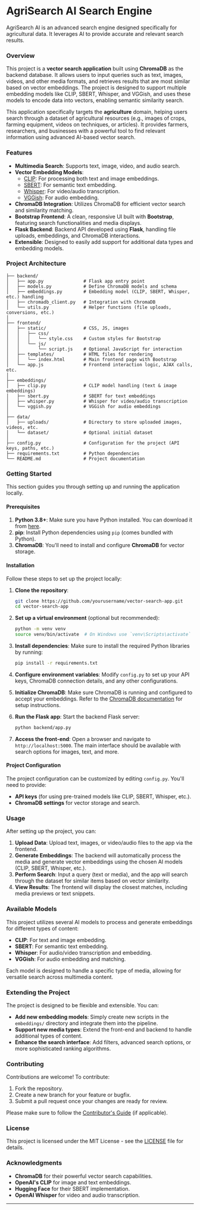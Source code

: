 # AgriSearch AI Search Engine
AgriSearch AI is an advanced search engine designed specifically for agricultural data. It leverages AI to provide accurate and relevant search results.

### Overview

This project is a **vector search application** built using **ChromaDB** as the backend database. It allows users to input queries such as text, images, videos, and other media formats, and retrieves results that are most similar based on vector embeddings. The project is designed to support multiple embedding models like CLIP, SBERT, Whisper, and VGGish, and uses these models to encode data into vectors, enabling semantic similarity search.

This application specifically targets the **agriculture** domain, helping users search through a dataset of agricultural resources (e.g., images of crops, farming equipment, videos on techniques, or articles). It provides farmers, researchers, and businesses with a powerful tool to find relevant information using advanced AI-based vector search.

### Features

- **Multimedia Search**: Supports text, image, video, and audio search.
- **Vector Embedding Models**:
  - [CLIP](https://github.com/openai/CLIP): For processing both text and image embeddings.
  - [SBERT](https://www.sbert.net/): For semantic text embedding.
  - [Whisper](https://github.com/openai/whisper): For video/audio transcription.
  - [VGGish](https://github.com/tensorflow/models/tree/master/research/audioset/vggish): For audio embedding.
- **ChromaDB Integration**: Utilizes ChromaDB for efficient vector search and similarity matching.
- **Bootstrap Frontend**: A clean, responsive UI built with **Bootstrap**, featuring search functionalities and media displays.
- **Flask Backend**: Backend API developed using **Flask**, handling file uploads, embeddings, and ChromaDB interactions.
- **Extensible**: Designed to easily add support for additional data types and embedding models.
  
### Project Architecture

```plaintext
├── backend/
│   ├── app.py               # Flask app entry point
│   ├── models.py            # Define ChromaDB models and schema
│   ├── embeddings.py        # Embedding model (CLIP, SBERT, Whisper, etc.) handling
│   ├── chromadb_client.py   # Integration with ChromaDB
│   └── utils.py             # Helper functions (file uploads, conversions, etc.)
│
├── frontend/
│   ├── static/              # CSS, JS, images
│   │   ├── css/
│   │   │   └── style.css    # Custom styles for Bootstrap
│   │   └── js/
│   │       └── script.js    # Optional JavaScript for interaction
│   ├── templates/           # HTML files for rendering
│   │   └── index.html       # Main frontend page with Bootstrap
│   └── app.js               # Frontend interaction logic, AJAX calls, etc.
│
├── embeddings/
│   ├── clip.py              # CLIP model handling (text & image embeddings)
│   ├── sbert.py             # SBERT for text embeddings
│   ├── whisper.py           # Whisper for video/audio transcription
│   └── vggish.py            # VGGish for audio embeddings
│
├── data/
│   ├── uploads/             # Directory to store uploaded images, videos, etc.
│   └── dataset/             # Optional initial dataset
│
├── config.py                # Configuration for the project (API keys, paths, etc.)
├── requirements.txt         # Python dependencies
└── README.md                # Project documentation
```

### Getting Started

This section guides you through setting up and running the application locally.

#### Prerequisites

1. **Python 3.8+**: Make sure you have Python installed. You can download it from [here](https://www.python.org/downloads/).
2. **pip**: Install Python dependencies using `pip` (comes bundled with Python).
3. **ChromaDB**: You'll need to install and configure **ChromaDB** for vector storage.

#### Installation

Follow these steps to set up the project locally:

1. **Clone the repository**:
   ```bash
   git clone https://github.com/yourusername/vector-search-app.git
   cd vector-search-app
   ```

2. **Set up a virtual environment** (optional but recommended):
   ```bash
   python -m venv venv
   source venv/bin/activate  # On Windows use `venv\Scripts\activate`
   ```

3. **Install dependencies**:
   Make sure to install the required Python libraries by running:
   ```bash
   pip install -r requirements.txt
   ```

4. **Configure environment variables**:
   Modify `config.py` to set up your API keys, ChromaDB connection details, and any other configurations.

5. **Initialize ChromaDB**:
   Make sure ChromaDB is running and configured to accept your embeddings. Refer to the [ChromaDB documentation](https://chromadb.com/docs) for setup instructions.

6. **Run the Flask app**:
   Start the backend Flask server:
   ```bash
   python backend/app.py
   ```

7. **Access the front-end**:
   Open a browser and navigate to `http://localhost:5000`. The main interface should be available with search options for images, text, and more.

#### Project Configuration

The project configuration can be customized by editing `config.py`. You'll need to provide:

- **API keys** (for using pre-trained models like CLIP, SBERT, Whisper, etc.).
- **ChromaDB settings** for vector storage and search.

### Usage

After setting up the project, you can:

1. **Upload Data**: Upload text, images, or video/audio files to the app via the frontend.
2. **Generate Embeddings**: The backend will automatically process the media and generate vector embeddings using the chosen AI models (CLIP, SBERT, Whisper, etc.).
3. **Perform Search**: Input a query (text or media), and the app will search through the dataset for similar items based on vector similarity.
4. **View Results**: The frontend will display the closest matches, including media previews or text snippets.

### Available Models

This project utilizes several AI models to process and generate embeddings for different types of content:

- **CLIP**: For text and image embedding.
- **SBERT**: For semantic text embedding.
- **Whisper**: For audio/video transcription and embedding.
- **VGGish**: For audio embedding and matching.

Each model is designed to handle a specific type of media, allowing for versatile search across multimedia content.

### Extending the Project

The project is designed to be flexible and extensible. You can:

- **Add new embedding models**: Simply create new scripts in the `embeddings/` directory and integrate them into the pipeline.
- **Support new media types**: Extend the front-end and backend to handle additional types of content.
- **Enhance the search interface**: Add filters, advanced search options, or more sophisticated ranking algorithms.

### Contributing

Contributions are welcome! To contribute:

1. Fork the repository.
2. Create a new branch for your feature or bugfix.
3. Submit a pull request once your changes are ready for review.

Please make sure to follow the [Contributor's Guide](CONTRIBUTING.md) (if applicable).

### License

This project is licensed under the MIT License - see the [LICENSE](LICENSE) file for details.

### Acknowledgments

- **ChromaDB** for their powerful vector search capabilities.
- **OpenAI's CLIP** for image and text embeddings.
- **Hugging Face** for their SBERT implementation.
- **OpenAI Whisper** for video and audio transcription.

---
